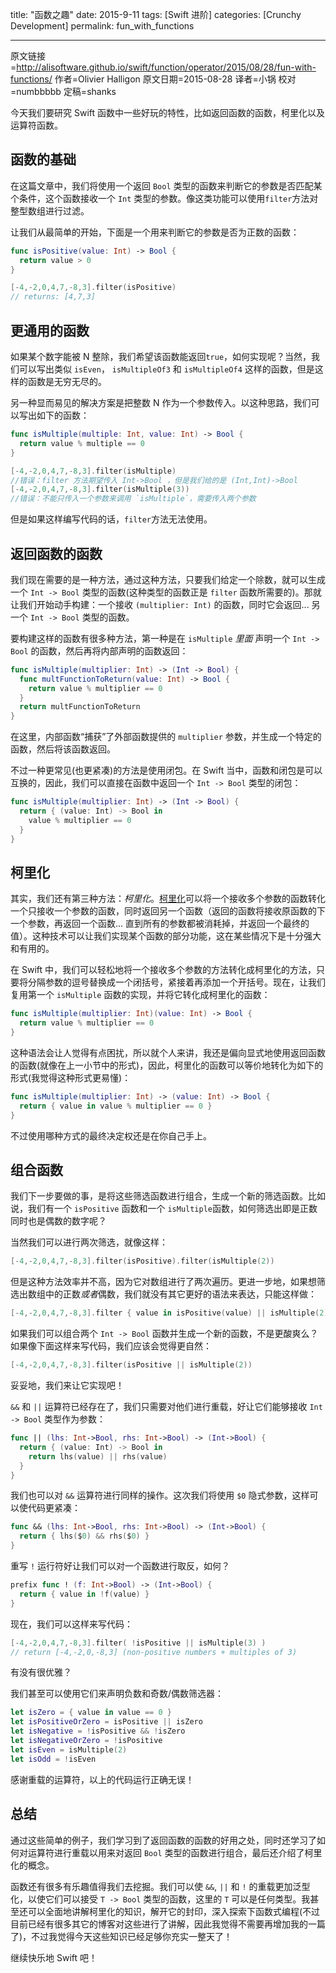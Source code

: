 title: "函数之趣"
date: 2015-9-11
tags: [Swift 进阶]
categories: [Crunchy Development]
permalink: fun_with_functions

---
原文链接=http://alisoftware.github.io/swift/function/operator/2015/08/28/fun-with-functions/
作者=Olivier Halligon
原文日期=2015-08-28
译者=小锅
校对=numbbbbb
定稿=shanks


今天我们要研究 Swift 函数中一些好玩的特性，比如返回函数的函数，柯里化以及运算符函数。

## 函数的基础

在这篇文章中，我们将使用一个返回 `Bool` 类型的函数来判断它的参数是否匹配某个条件，这个函数接收一个 `Int` 类型的参数。像这类功能可以使用`filter`方法对整型数组进行过滤。
<!--more-->

让我们从最简单的开始，下面是一个用来判断它的参数是否为正数的函数：

```swift
func isPositive(value: Int) -> Bool {
  return value > 0
}

[-4,-2,0,4,7,-8,3].filter(isPositive)
// returns: [4,7,3]
```

## 更通用的函数

如果某个数字能被 N 整除，我们希望该函数能返回`true`，如何实现呢？当然，我们可以写出类似 `isEven`， `isMultipleOf3` 和 `isMultipleOf4` 这样的函数，但是这样的函数是无穷无尽的。

另一种显而易见的解决方案是把整数 N 作为一个参数传入。以这种思路，我们可以写出如下的函数：

```swift
func isMultiple(multiple: Int, value: Int) -> Bool {
  return value % multiple == 0
}

[-4,-2,0,4,7,-8,3].filter(isMultiple)
//错误：filter 方法期望传入 Int->Bool ，但是我们给的是 (Int,Int)->Bool
[-4,-2,0,4,7,-8,3].filter(isMultiple(3))
//错误：不能只传入一个参数来调用 `isMultiple`，需要传入两个参数
```

但是如果这样编写代码的话，`filter`方法无法使用。

## 返回函数的函数

我们现在需要的是一种方法，通过这种方法，只要我们给定一个除数，就可以生成一个 `Int -> Bool` 类型的函数(这种类型的函数正是 `filter` 函数所需要的)。那就让我们开始动手构建：一个接收 `(multiplier: Int)` 的函数，同时它会返回... 另一个 `Int -> Bool` 类型的函数。

要构建这样的函数有很多种方法，第一种是在 `isMultiple` *里面* 声明一个 `Int -> Bool` 的函数，然后再将内部声明的函数返回：

```swift
func isMultiple(multiplier: Int) -> (Int -> Bool) {
  func multFunctionToReturn(value: Int) -> Bool {
    return value % multiplier == 0
  }
  return multFunctionToReturn
}
```

在这里，内部函数“捕获”了外部函数提供的 `multiplier` 参数，并生成一个特定的函数，然后将该函数返回。

不过一种更常见(也更紧凑)的方法是使用闭包。在 Swift 当中，函数和闭包是可以互换的，因此，我们可以直接在函数中返回一个 `Int -> Bool` 类型的闭包：

```swift
func isMultiple(multiplier: Int) -> (Int -> Bool) {
  return { (value: Int) -> Bool in
    value % multiplier == 0
  }
}
```

## 柯里化

其实，我们还有第三种方法：*柯里化*。[柯里化](https://en.wikipedia.org/wiki/Currying)可以将一个接收多个参数的函数转化一个只接收一个参数的函数，同时返回另一个函数（返回的函数将接收原函数的下一个参数，再返回一个函数... 直到所有的参数都被消耗掉，并返回一个最终的值）。这种技术可以让我们实现某个函数的部分功能，这在某些情况下是十分强大和有用的。

在 Swift 中，我们可以轻松地将一个接收多个参数的方法转化成柯里化的方法，只要将分隔参数的逗号替换成一个闭括号，紧接着再添加一个开括号。现在，让我们复用第一个 `isMultiple` 函数的实现，并将它转化成柯里化的函数：

```swift
func isMultiple(multiplier: Int)(value: Int) -> Bool {
  return value % multiplier == 0
}
```

这种语法会让人觉得有点困扰，所以就个人来讲，我还是偏向显式地使用返回函数的函数(就像在上一小节中的形式)，因此，柯里化的函数可以等价地转化为如下的形式(我觉得这种形式更易懂)：

```swift
func isMultiple(multiplier: Int) -> (value: Int) -> Bool {
  return { value in value % multiplier == 0 }
}
```

不过使用哪种方式的最终决定权还是在你自己手上。

## 组合函数

我们下一步要做的事，是将这些筛选函数进行组合，生成一个新的筛选函数。比如说，我们有一个 `isPositive` 函数和一个 `isMultiple`函数，如何筛选出即是正数同时也是偶数的数字呢？

当然我们可以进行两次筛选，就像这样：

```swift
[-4,-2,0,4,7,-8,3].filter(isPositive).filter(isMultiple(2))
```

但是这种方法效率并不高，因为它对数组进行了两次遍历。更进一步地，如果想筛选出数组中的正数*或者*偶数，我们就没有其它更好的语法来表达，只能这样做：

```swift
[-4,-2,0,4,7,-8,3].filter { value in isPositive(value) || isMultiple(2)(value) }
```

如果我们可以组合两个 `Int -> Bool` 函数并生成一个新的函数，不是更酸爽么？如果像下面这样来写代码，我们应该会觉得更自然：

```swift
[-4,-2,0,4,7,-8,3].filter(isPositive || isMultiple(2))
```

妥妥地，我们来让它实现吧！

`&&` 和 `||` 运算符已经存在了，我们只需要对他们进行重载，好让它们能够接收 `Int -> Bool` 类型作为参数：

```swift
func || (lhs: Int->Bool, rhs: Int->Bool) -> (Int->Bool) {
  return { (value: Int) -> Bool in
    return lhs(value) || rhs(value)
  }
}
```

我们也可以对 `&&` 运算符进行同样的操作。这次我们将使用 `$0` 隐式参数，这样可以使代码更紧凑：

```swift
func && (lhs: Int->Bool, rhs: Int->Bool) -> (Int->Bool) {
  return { lhs($0) && rhs($0) }
}
```

重写 `!` 运行符好让我们可以对一个函数进行取反，如何？

```swift
prefix func ! (f: Int->Bool) -> (Int->Bool) {
  return { value in !f(value) }
}
```

现在，我们可以这样来写代码：

```swift
[-4,-2,0,4,7,-8,3].filter( !isPositive || isMultiple(3) )
// return [-4,-2,0,-8,3] (non-positive numbers + multiples of 3)
```

有没有很优雅？

我们甚至可以使用它们来声明负数和奇数/偶数筛选器：

```swift
let isZero = { value in value == 0 }
let isPositiveOrZero = isPositive || isZero
let isNegative = !isPositive && !isZero
let isNegativeOrZero = !isPositive
let isEven = isMultiple(2)
let isOdd = !isEven
```

感谢重载的运算符，以上的代码运行正确无误！

## 总结

通过这些简单的例子，我们学习到了返回函数的函数的好用之处，同时还学习了如何对运算符进行重载以用来对返回 `Bool` 类型的函数进行组合，最后还介绍了柯里化的概念。

函数还有很多有乐趣值得我们去挖掘。我们可以使 `&&`, `||` 和 `!` 的重载更加泛型化，以使它们可以接受 `T -> Bool` 类型的函数，这里的 `T` 可以是任何类型。我甚至还可以全面地讲解柯里化的知识，解开它的封印，深入探索下函数式编程(不过目前已经有很多其它的博客对这些进行了讲解，因此我觉得不需要再增加我的一篇了)，不过我觉得今天这些知识已经足够你充实一整天了！

继续快乐地 Swift 吧！